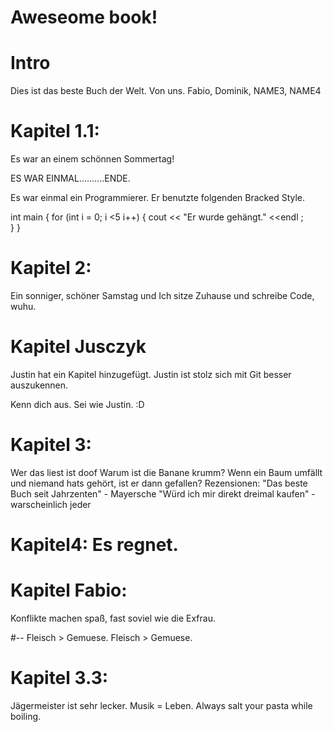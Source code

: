 Aweseome book!
===

# Intro
Dies ist das beste Buch der Welt.
Von uns.
Fabio, Dominik, NAME3, NAME4

# Kapitel 1.1: 
Es war an einem schönnen Sommertag!

ES WAR EINMAL..........ENDE.

Es war einmal ein Programmierer. Er benutzte folgenden Bracked Style.

int main                                {
 for (int i = 0; i <5 i++)
                                        {
 cout << "Er wurde gehängt." <<endl     ;                                   
                                        }
                                        }
       
# Kapitel 2:                 
Ein sonniger, schöner Samstag und Ich sitze Zuhause und schreibe Code, wuhu.




# Kapitel Jusczyk
Justin hat ein Kapitel hinzugefügt. Justin ist stolz sich mit Git besser auszukennen.

Kenn dich aus. Sei wie Justin. 
:D
# Kapitel 3:
Wer das liest ist doof 
Warum ist die Banane krumm?
Wenn ein Baum umfällt und niemand hats gehört, ist er dann gefallen?
Rezensionen:
"Das beste Buch seit Jahrzenten" - Mayersche
"Würd ich mir direkt dreimal kaufen" - warscheinlich jeder

# Kapitel4: Es regnet.


# Kapitel Fabio:
Konflikte machen spaß, fast soviel wie die Exfrau.

#--
Fleisch > Gemuese.
Fleisch > Gemuese.

# Kapitel 3.3:
Jägermeister ist sehr lecker.
Musik = Leben.
Always salt your pasta while boiling.
